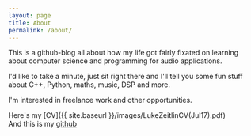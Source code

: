 ```yaml
---
layout: page
title: About
permalink: /about/
---
```


This is a github-blog all about how my life got fairly fixated on learning about computer science and programming for audio applications. 

I'd like to take a minute, just sit right there and I'll tell you some fun stuff about C++, Python, maths, music, DSP and more.  

I'm interested in freelance work and other opportunities.

Here's my [CV]({{ site.baseurl }}/images/LukeZeitlinCV(Jul17).pdf)  
And this is my [github](https://github.com/larzeitlin)
